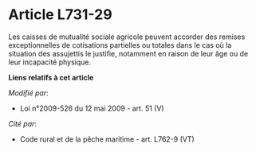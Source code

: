 # Article L731-29

Les caisses de mutualité sociale agricole peuvent accorder des remises exceptionnelles de cotisations partielles ou totales
dans le cas où la situation des assujettis le justifie, notamment en raison de leur âge ou de leur incapacité physique.

**Liens relatifs à cet article**

_Modifié par_:

  - Loi n°2009-526 du 12 mai 2009 - art. 51 (V)

_Cité par_:

  - Code rural et de la pêche maritime - art. L762-9 (VT)
